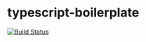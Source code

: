 typescript-boilerplate
====

[![Build Status](https://travis-ci.org/progre/typescript-boilerplate.svg?branch=master)](https://travis-ci.org/progre/typescript-boilerplate)
